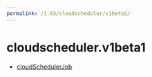 ```yaml
---
permalink: /1.93/cloudscheduler/v1beta1/
---
```


# cloudscheduler.v1beta1



* [cloudSchedulerJob](cloudSchedulerJob.md)
